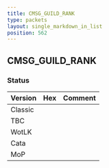 ```yaml
---
title: CMSG_GUILD_RANK
type: packets
layout: single_markdown_in_list
position: 562
---
```


## CMSG_GUILD_RANK

### Status

Version    | Hex        | Comment
---------- | ---------- | ---------- 
Classic    |            |
TBC        |            |
WotLK      |            |
Cata       |            |
MoP        |            |